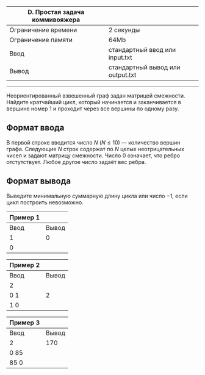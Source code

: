 |D. Простая задача коммивояжера||
|-|-|
Ограничение времени|	2 секунды
Ограничение памяти|	64Mb
Ввод|	стандартный ввод или input.txt
Вывод|	стандартный вывод или output.txt
<hr>

Неориентированный взвешенный граф задан матрицей смежности. Найдите кратчайший цикл, который начинается и заканчивается в вершине номер $1$ и проходит через все вершины по одному разу.

## Формат ввода
В первой строке вводится число $N$ $(N ≤ 10)$ — количество вершин графа. Следующие $N$ строк содержат по $N$ целых неотрицательных чисел и задают матрицу смежности. Число $0$ означает, что ребро отстутствует. Любое другое число задаёт вес ребра.

## Формат вывода
Выведите минимальную суммарную длину цикла или число $-1$, если цикл построить невозможно.

|Пример 1||
|-|-|
Ввод|	Вывод
1|0
0|

|Пример 2||
|-|-|
Ввод|	Вывод
2|
0 1|2
1 0|

|Пример 3||
|-|-|
Ввод|	Вывод
2|170
0 85| 
85 0|

